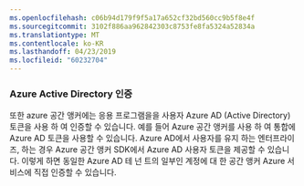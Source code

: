 ```yaml
---
ms.openlocfilehash: c06b94d179f9f5a17a652cf32bd560cc9b5f8e4f
ms.sourcegitcommit: 3102f886aa962842303c8753fe8fa5324a52834a
ms.translationtype: MT
ms.contentlocale: ko-KR
ms.lasthandoff: 04/23/2019
ms.locfileid: "60232704"
---
```

### <a name="azure-active-directory-authentication"></a>Azure Active Directory 인증

또한 azure 공간 앵커에는 응용 프로그램을을 사용자 Azure AD (Active Directory) 토큰을 사용 하 여 인증할 수 있습니다. 예를 들어 Azure 공간 앵커를 사용 하 여 통합에 Azure AD 토큰을 사용할 수 있습니다. Azure AD에서 사용자를 유지 하는 엔터프라이즈, 하는 경우 Azure 공간 앵커 SDK에서 Azure AD 사용자 토큰을 제공할 수 있습니다. 이렇게 하면 동일한 Azure AD 테 넌 트의 일부인 계정에 대 한 공간 앵커 Azure 서비스에 직접 인증할 수 있습니다.
